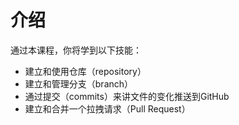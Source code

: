 # 介绍

通过本课程，你将学到以下技能：


-    建立和使用仓库（repository）
-    建立和管理分支（branch）
-    通过提交（commits）来讲文件的变化推送到GitHub
-    建立和合并一个拉拽请求（Pull Request）
